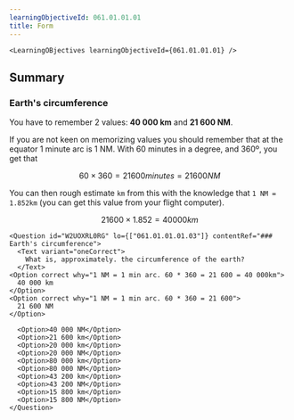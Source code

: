 ```yaml
---
learningObjectiveId: 061.01.01.01
title: Form
---
```


```tsx eval
<LearningOBjectives learningObjectiveId={061.01.01.01} />
```

## Summary

### Earth's circumference

You have to remember 2 values: **40 000 km** and **21 600 NM**.

If you are not keen on memorizing values you should remember that at the equator
1 minute arc is 1 NM. With 60 minutes in a degree, and 360º, you get that

$$
60 \times 360 = 21600 minutes = 21600 NM
$$

You can then rough estimate `km` from this with the knowledge that
`1 NM = 1.852km` (you can get this value from your flight computer).

$$
21600 \times 1.852 = 40000 km
$$

```tsx
<Question id="W2UOXRL0RG" lo={["061.01.01.01.03"]} contentRef="### Earth's circumference">
  <Text variant="oneCorrect">
    What is, approximately. the circumference of the earth?
  </Text>
<Option correct why="1 NM = 1 min arc. 60 * 360 = 21 600 = 40 000km">
  40 000 km
</Option>
<Option correct why="1 NM = 1 min arc. 60 * 360 = 21 600">
  21 600 NM
</Option>

  <Option>40 000 NM</Option>
  <Option>21 600 km</Option>
  <Option>20 000 km</Option>
  <Option>20 000 NM</Option>
  <Option>80 000 km</Option>
  <Option>80 000 NM</Option>
  <Option>43 200 km</Option>
  <Option>43 200 NM</Option>
  <Option>15 800 km</Option>
  <Option>15 800 NM</Option>
</Question>
```
